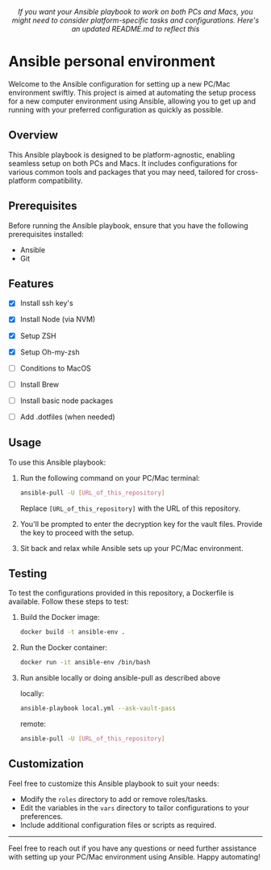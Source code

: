 <p align="center"><em>If</span> you want your Ansible playbook to work on both PCs and Macs, you might need to consider platform-specific tasks and configurations. Here's an updated README.md to reflect this</em></p>

# Ansible personal environment

Welcome to the Ansible configuration for setting up a new PC/Mac environment swiftly. This project is aimed at automating the setup process for a new computer environment using Ansible, allowing you to get up and running with your preferred configuration as quickly as possible.

## Overview

This Ansible playbook is designed to be platform-agnostic, enabling seamless setup on both PCs and Macs. It includes configurations for various common tools and packages that you may need, tailored for cross-platform compatibility.

## Prerequisites

Before running the Ansible playbook, ensure that you have the following prerequisites installed:

- Ansible
- Git

## Features
- [x] Install ssh key's
- [x] Install Node (via NVM)
- [x] Setup ZSH
- [x] Setup Oh-my-zsh
- [ ] Conditions to MacOS
- [ ] Install Brew
- [ ] Install basic node packages
- [ ] Add .dotfiles (when needed)

 
## Usage

To use this Ansible playbook:

1. Run the following command on your PC/Mac terminal:

    ```bash
    ansible-pull -U [URL_of_this_repository]
    ```

    Replace `[URL_of_this_repository]` with the URL of this repository.

2. You'll be prompted to enter the decryption key for the vault files. Provide the key to proceed with the setup.

3. Sit back and relax while Ansible sets up your PC/Mac environment.

## Testing

To test the configurations provided in this repository, a Dockerfile is available. Follow these steps to test:

1. Build the Docker image:

    ```bash
    docker build -t ansible-env .
    ```

2. Run the Docker container:

    ```bash
    docker run -it ansible-env /bin/bash
    ```

3. Run ansible locally or doing ansible-pull as described above

    locally:
    ```bash
    ansible-playbook local.yml --ask-vault-pass
    ```

    remote:
    ```bash
    ansible-pull -U [URL_of_this_repository]
    ```
## Customization

Feel free to customize this Ansible playbook to suit your needs:

- Modify the `roles` directory to add or remove roles/tasks.
- Edit the variables in the `vars` directory to tailor configurations to your preferences.
- Include additional configuration files or scripts as required.

---

Feel free to reach out if you have any questions or need further assistance with setting up your PC/Mac environment using Ansible. Happy automating!
